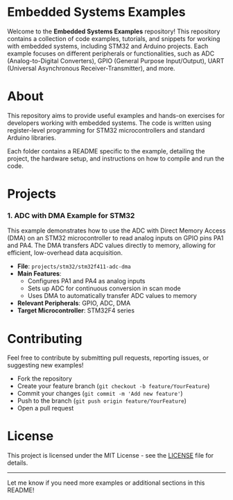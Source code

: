 # Embedded Systems Examples
Welcome to the **Embedded Systems Examples** repository! This repository contains a collection of code examples, tutorials, and snippets for working with embedded systems, including STM32 and Arduino projects. Each example focuses on different peripherals or functionalities, such as ADC (Analog-to-Digital Converters), GPIO (General Purpose Input/Output), UART (Universal Asynchronous Receiver-Transmitter), and more.

# About

This repository aims to provide useful examples and hands-on exercises for developers working with embedded systems. The code is written using register-level programming for STM32 microcontrollers and standard Arduino libraries.

Each folder contains a README specific to the example, detailing the project, the hardware setup, and instructions on how to compile and run the code.

# Projects

### 1\. ADC with DMA Example for STM32

This example demonstrates how to use the ADC with Direct Memory Access (DMA) on an STM32 microcontroller to read analog inputs on GPIO pins PA1 and PA4. The DMA transfers ADC values directly to memory, allowing for efficient, low-overhead data acquisition.

-   **File**: `projects/stm32/stm32f411-adc-dma`
-   **Main Features**:
    -   Configures PA1 and PA4 as analog inputs
    -   Sets up ADC for continuous conversion in scan mode
    -   Uses DMA to automatically transfer ADC values to memory
-   **Relevant Peripherals**: GPIO, ADC, DMA
-   **Target Microcontroller**: STM32F4 series

# Contributing

Feel free to contribute by submitting pull requests, reporting issues, or suggesting new examples!

- Fork the repository
- Create your feature branch (`git checkout -b feature/YourFeature`)
- Commit your changes (`git commit -m 'Add new feature'`)
- Push to the branch (`git push origin feature/YourFeature`)
- Open a pull request


# License

This project is licensed under the MIT License - see the [LICENSE](LICENSE) file for details.

*** 

Let me know if you need more examples or additional sections in this README!

